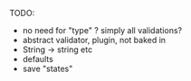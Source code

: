 
TODO: 
  - no need for "type" ? simply all validations?
  - abstract validator, plugin, not baked in
  - String -> string etc
  - defaults
  - save "states"
